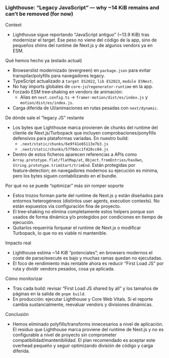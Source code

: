 ### Lighthouse: “Legacy JavaScript” — why ~14 KiB remains and can’t be removed (for now)

Context

- Lighthouse sigue reportando “JavaScript antiguo” (~13.9 KiB) tras modernizar el target. Ese peso no viene del código de la app, sino de pequeños shims del runtime de Next.js y de algunos vendors ya en ESM.

Qué hemos hecho ya (estado actual)

- Browserslist modernizado (evergreen) en `package.json` para evitar transpilar/polyfills para navegadores legacy.
- TypeScript actualizado a `target ES2022`, `lib ES2023`, `module ESNext`.
- No hay imports globales de `core-js`/`regenerator-runtime` en la app.
- Forzado ESM tree‑shaking en vendors de animación:
  - Alias en `next.config.ts` → `framer-motion/dist/es/index.js` y `motion/dist/es/index.js`.
- Carga diferida de UI/animaciones en rutas pesadas con `next/dynamic`.

De dónde sale el “legacy JS” restante

- Los bytes que Lighthouse marca provienen de chunks del runtime del cliente de Next.js/Turbopack que incluyen comprobaciones/ponyfills defensivos para plataformas variadas. En nuestro build:
  - `.next/static/chunks/6e9f41e65113e7b3.js`
  - `.next/static/chunks/57f0dcc1f428cc04.js`
- Dentro de estos ficheros aparecen referencias a APIs como `Array.prototype.flat/flatMap/at`, `Object.fromEntries/hasOwn`, `String.prototype.trimStart/trimEnd`. Están protegidas por feature‑detection; en navegadores modernos su ejecución es mínima, pero los bytes siguen contabilizando en el bundle.

Por qué no se puede “optimizar” más sin romper soporte

- Estos trozos forman parte del runtime de Next.js y están diseñados para entornos heterogéneos (distintos user agents, execution contexts). No están expuestos vía configuración fina de proyecto.
- El tree‑shaking no elimina completamente estos helpers porque son usados de forma dinámica y/o protegidos por condiciones en tiempo de ejecución.
- Quitarlos requeriría forquear el runtime de Next.js o modificar Turbopack, lo que no es viable ni mantenible.

Impacto real

- Lighthouse estima ~14 KiB “potenciales”; en browsers modernos el coste de parse/execute es bajo y muchas ramas quedan no ejecutadas.
- El foco de rendimiento más rentable ahora es reducir “First Load JS” por ruta y dividir vendors pesados, cosa ya aplicada.

Cómo monitorizar

- Tras cada build: revisar “First Load JS shared by all” y los tamaños de páginas en la salida de `pnpm build`.
- En producción: ejecutar Lighthouse y Core Web Vitals. Si el reporte cambia sustancialmente, reevaluar vendors y divisiones dinámicas.

Conclusión

- Hemos eliminado polyfills/transforms innecesarios a nivel de aplicación. El residuo que Lighthouse marca proviene del runtime de Next.js y no es configurable a nivel de proyecto sin comprometer compatibilidad/mantenibilidad. El plan recomendado es aceptar este overhead pequeño y seguir optimizando división de código y carga diferida.
